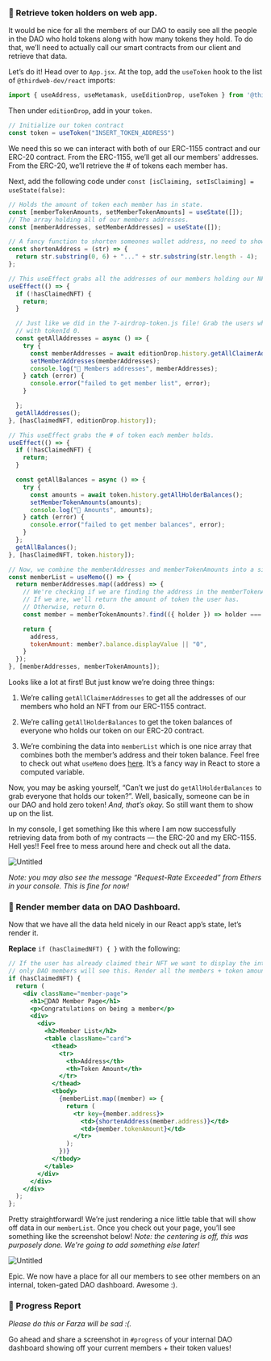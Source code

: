 ### 🥺 Retrieve token holders on web app.

It would be nice for all the members of our DAO to easily see all the people in the DAO who hold tokens along with how many tokens they hold. To do that, we’ll need to actually call our smart contracts from our client and retrieve that data.

Let’s do it! Head over to `App.jsx`. At the top, add the `useToken` hook to the list of `@thirdweb-dev/react` imports:

```jsx
import { useAddress, useMetamask, useEditionDrop, useToken } from '@thirdweb-dev/react';
```

Then under `editionDrop`, add in your `token`.

```jsx
// Initialize our token contract
const token = useToken("INSERT_TOKEN_ADDRESS")
```

We need this so we can interact with both of our ERC-1155 contract and our ERC-20 contract. From the ERC-1155, we’ll get all our members' addresses. From the ERC-20, we’ll retrieve the # of tokens each member has.

Next, add the following code under `const [isClaiming, setIsClaiming] = useState(false)`:

```jsx
// Holds the amount of token each member has in state.
const [memberTokenAmounts, setMemberTokenAmounts] = useState([]);
// The array holding all of our members addresses.
const [memberAddresses, setMemberAddresses] = useState([]);

// A fancy function to shorten someones wallet address, no need to show the whole thing. 
const shortenAddress = (str) => {
  return str.substring(0, 6) + "..." + str.substring(str.length - 4);
};

// This useEffect grabs all the addresses of our members holding our NFT.
useEffect(() => {
  if (!hasClaimedNFT) {
    return;
  }

  // Just like we did in the 7-airdrop-token.js file! Grab the users who hold our NFT
  // with tokenId 0.
  const getAllAddresses = async () => {
    try {
      const memberAddresses = await editionDrop.history.getAllClaimerAddresses(0);
      setMemberAddresses(memberAddresses);
      console.log("🚀 Members addresses", memberAddresses);
    } catch (error) {
      console.error("failed to get member list", error);
    }

  };
  getAllAddresses();
}, [hasClaimedNFT, editionDrop.history]);

// This useEffect grabs the # of token each member holds.
useEffect(() => {
  if (!hasClaimedNFT) {
    return;
  }

  const getAllBalances = async () => {
    try {
      const amounts = await token.history.getAllHolderBalances();
      setMemberTokenAmounts(amounts);
      console.log("👜 Amounts", amounts);
    } catch (error) {
      console.error("failed to get member balances", error);
    }
  };
  getAllBalances();
}, [hasClaimedNFT, token.history]);

// Now, we combine the memberAddresses and memberTokenAmounts into a single array
const memberList = useMemo(() => {
  return memberAddresses.map((address) => {
    // We're checking if we are finding the address in the memberTokenAmounts array.
    // If we are, we'll return the amount of token the user has.
    // Otherwise, return 0.
    const member = memberTokenAmounts?.find(({ holder }) => holder === address);

    return {
      address,
      tokenAmount: member?.balance.displayValue || "0",
    }
  });
}, [memberAddresses, memberTokenAmounts]);
```

Looks like a lot at first! But just know we’re doing three things:

1) We’re calling `getAllClaimerAddresses` to get all the addresses of our members who hold an NFT from our ERC-1155 contract.

2) We’re calling `getAllHolderBalances` to get the token balances of everyone who holds our token on our ERC-20 contract.

3) We’re combining the data into `memberList` which is one nice array that combines both the member’s address and their token balance. Feel free to check out what `useMemo` does [here](https://reactjs.org/docs/hooks-reference.html#usememo). It’s a fancy way in React to store a computed variable. 

Now, you may be asking yourself, “Can’t we just do `getAllHolderBalances` to grab everyone that holds our token?”. Well, basically, someone can be in our DAO and hold zero token! *And, that’s okay.* So still want them to show up on the list.

In my console, I get something like this where I am now successfully retrieving data from both of my contracts — the ERC-20 and my ERC-1155. Hell yes!! Feel free to mess around here and check out all the data.

![Untitled](https://i.imgur.com/qx8rfRZ.png)

*Note: you may also see the message “Request-Rate Exceeded” from Ethers in your console. This is fine for now!*

### 🤯 Render member data on DAO Dashboard.

Now that we have all the data held nicely in our React app’s state, let’s render it.

**Replace** `if (hasClaimedNFT) { }` with the following:

```jsx
// If the user has already claimed their NFT we want to display the interal DAO page to them
// only DAO members will see this. Render all the members + token amounts.
if (hasClaimedNFT) {
  return (
    <div className="member-page">
      <h1>🍪DAO Member Page</h1>
      <p>Congratulations on being a member</p>
      <div>
        <div>
          <h2>Member List</h2>
          <table className="card">
            <thead>
              <tr>
                <th>Address</th>
                <th>Token Amount</th>
              </tr>
            </thead>
            <tbody>
              {memberList.map((member) => {
                return (
                  <tr key={member.address}>
                    <td>{shortenAddress(member.address)}</td>
                    <td>{member.tokenAmount}</td>
                  </tr>
                );
              })}
            </tbody>
          </table>
        </div>
      </div>
    </div>
  );
};
```

Pretty straightforward! We’re just rendering a nice little table that will show off data in our `memberList`. Once you check out your page, you’ll see something like the screenshot below! *Note: the centering is off, this was purposely done. We're going to add something else later!*

![Untitled](https://i.imgur.com/HZCHFak.png)

Epic. We now have a place for all our members to see other members on an internal, token-gated DAO dashboard. Awesome :).

### 🚨 Progress Report

*Please do this or Farza will be sad :(.*

Go ahead and share a screenshot in `#progress` of your internal DAO dashboard showing off your current members + their token values!
